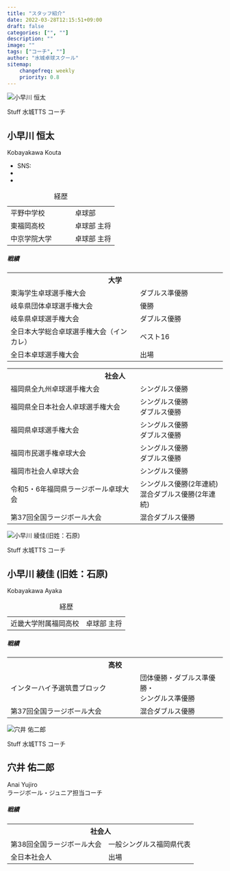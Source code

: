 ```yaml
---
title: "スタッフ紹介"
date: 2022-03-28T12:15:51+09:00
draft: false
categories: ["", ""]
description: ""
image: ""
tags: ["コーチ", ""]
author: "水城卓球スクール"
sitemap:
    changefreq: weekly
    priority: 0.8
---
```


<section>
  <div class="container">
    <div class="row g-4 align-items-center justify-content-between pb-lg-5">
      <div class="col-lg-6 mt-0 position-relative">
        <!-- Hero image -->
        <img class="rounded" src="/images/blog/kk-01.jpg" alt="小早川 恒太">
        <!-- Hero info -->
      </div>
      <div class="col-lg-6">
        <!-- Hero title -->
        <p>
          <span class="badge btn-primary btn-small me-1">Stuff</span> 水城TTS コーチ
        </p>
        <h1 class="display-6">小早川 恒太</h1>
        <p>Kobayakawa Kouta</p>
        <!-- Listen on -->
        <ul class="list-unstyled d-flex gap-1 gap-sm-2 align-items-center mt-4">
          <li class="h5 mb-0">SNS:</li>
          <li class="ms-1">
            <a href="{{< val url_insta >}}" target="_blank">
              <i class="fa-brands fa-instagram-square"></i>
            </a>
          </li>
          <li class="ms-1">
            <a href="{{< val url_twit >}}" target="_blank">
              <i class="fa-brands fa-twitter-square"></i>
            </a>
          </li>
          <!-- li class="ms-1">
            <a href="#">
              <i class="fa-brands fa-line"></i>
            </a>
          </li -->
          <!-- li class="ms-1">
            <a href="#">
              <i class="fa-brands fa-facebook-square"></i>
            </a>
          </li -->
        </ul>
      </div>
    </div>
    <div class="row g-4 align-items-center justify-content-between pb-lg-5">
      <div class="col-lg-12 mt-4 position-relative">
        <table class="table caption-top">
          <caption class="text-primary border-primary h5">経歴</caption>
          <!-- <thead>
            <tr>
              <th scope="col" width="30%">出身</th>
              <th colspan="1" scope="col" width="70%">部活</th>
            </tr>
          </thead> -->
          <tbody class="text-primary border-primary">
            <tr>
              <td width="60%">平野中学校</td>
              <td width="40%">卓球部</td>
            </tr>
            <tr>
              <td>東福岡高校</td>
              <td>卓球部 主将</td>
            </tr>
            <tr>
              <td>中京学院大学</td>
              <td>卓球部 主将</td>
            </tr>
          </tbody>
        </table>
      </div>
    </div>
    <div class="row g-4 align-items-center justify-content-between pb-lg-5">
      <div class="col-lg-12 mt-4 position-relative">
        <h5>戦績</h5>
        <table class="table caption-top">
          <tbody class="text-primary border-primary">
            <tr>
              <th colspan="2">大学</th>
            </tr>
            <tr>
              <td width="60%">東海学生卓球選手権大会</td>
              <td width="40%">ダブルス準優勝</td>
            </tr>
            <tr>
              <td>岐阜県団体卓球選手権大会</td>
              <td>優勝</td>
            </tr>
            <tr>
              <td>岐阜県卓球選手権大会</td>
              <td>ダブルス優勝</td>
            </tr>
            <tr>
              <td>全日本大学総合卓球選手権大会（インカレ）</td>
              <td>ベスト16</td>
            </tr>
            <tr>
              <td>全日本卓球選手権大会</td>
              <td>出場</td>
            </tr>
          </tbody>
        </table>
        <table class="table caption-top">
          <tbody class="text-primary border-primary">
            <tr>
              <th colspan="2">社会人</th>
            </tr>
            <tr>
              <td width="60%">福岡県全九州卓球選手権大会</td>
              <td width="40%">シングルス優勝</td>
            </tr>
            <tr>
              <td>福岡県全日本社会人卓球選手権大会</td>
              <td>
                シングルス優勝<br>
                ダブルス優勝
              </td>
            </tr>
            <tr>
              <td>福岡県卓球選手権大会</td>
              <td>
                シングルス優勝<br>
                ダブルス優勝
              </td>
            </tr>
            <tr>
              <td>福岡市民選手権卓球大会</td>
              <td>
                シングルス優勝<br>
                ダブルス優勝
              </td>
            </tr>
            <tr>
              <td>福岡市社会人卓球大会</td>
              <td>シングルス優勝</td>
            </tr>
            <tr>
              <td>令和5・6年福岡県ラージボール卓球大会</td>
              <td>
                シングルス優勝(2年連続)<br>
                混合ダブルス優勝(2年連続)
              </td>
            </tr>
            <tr>
              <td>第37回全国ラージボール大会</td>
              <td>
                混合ダブルス優勝
              </td>
            </tr>
          </tbody>
        </table>
      </div>
    </div>
  </div>
</section>
<section>
  <div class="container">
    <div class="row g-4 align-items-center justify-content-between pb-lg-5">
      <div class="col-lg-6 mt-0 position-relative">
        <!-- Hero image -->
        <img class="rounded" src="/images/blog/r7_ayaka2.jpg" alt="小早川 綾佳(旧姓：石原)">
        <!-- Hero info -->
      </div>
      <div class="col-lg-6">
        <!-- Hero title -->
        <p>
          <span class="badge btn-primary btn-small me-1">Stuff</span> 水城TTS コーチ
        </p>
        <h2 class="display-6">小早川 綾佳 <span class="h5 mb-0">(旧姓：石原)</span></h2>
        <p>Kobayakawa Ayaka</p>
        <!-- Listen on -->
        <ul class="list-unstyled d-flex gap-1 gap-sm-2 align-items-center mt-4">
          <!-- li class="h5 mb-0">SNS:</li>
          <li class="ms-1">
            <a href="{{< val url_insta >}}" target="_blank">
              <i class="fa-brands fa-instagram-square"></i>
            </a>
          </li>
          <li class="ms-1">
            <a href="{{< val url_twit >}}" target="_blank">
              <i class="fa-brands fa-twitter-square"></i>
            </a>
          </li -->
          <!-- li class="ms-1">
            <a href="#">
              <i class="fa-brands fa-line"></i>
            </a>
          </li -->
          <!-- li class="ms-1">
            <a href="#">
              <i class="fa-brands fa-facebook-square"></i>
            </a>
          </li -->
        </ul>
      </div>
    </div>
    <div class="row g-4 align-items-center justify-content-between pb-lg-5">
      <div class="col-lg-12 mt-4 position-relative">
        <table class="table caption-top">
          <caption class="text-primary border-primary h5">経歴</caption>
          <!-- <thead>
            <tr>
              <th scope="col" width="30%">出身</th>
              <th colspan="1" scope="col" width="70%">部活</th>
            </tr>
          </thead> -->
          <tbody class="text-primary border-primary">
            <tr>
              <td>近畿大学附属福岡高校</td>
              <td>卓球部 主将</td>
            </tr>
          </tbody>
        </table>
      </div>
    </div>
    <div class="row g-4 align-items-center justify-content-between pb-lg-5">
      <div class="col-lg-12 mt-4 position-relative">
        <h5>戦績</h5>
        <table class="table caption-top">
          <tbody class="text-primary border-primary">
            <tr>
              <th colspan="2">高校</th>
            </tr>
            <tr>
              <td width="60%">インターハイ予選筑豊ブロック</td>
              <td width="40%">団体優勝・ダブルス準優勝・<br/>シングルス準優勝</td>
            </tr>
            <tr>
              <td>第37回全国ラージボール大会</td>
              <td>
                混合ダブルス優勝
              </td>
            </tr>
          </tbody>
        </table>
      </div>
    </div>
  </div>
</section>
<section>
  <div class="container">
    <div class="row g-4 align-items-center justify-content-between pb-lg-5">
      <div class="col-lg-6 mt-0 position-relative">
        <!-- Hero image -->
        <img class="rounded" src="/images/blog/r7_anai_1280x1280.jpg" alt="穴井 佑二郎">
        <!-- Hero info -->
      </div>
      <div class="col-lg-6">
        <!-- Hero title -->
        <p>
          <span class="badge btn-primary btn-small me-1">Stuff</span> 水城TTS コーチ
        </p>
        <h2 class="display-6">穴井 佑二郎</h2>
        <p>Anai Yujiro<br />ラージボール・ジュニア担当コーチ</p>
        <!-- Listen on -->
        <ul class="list-unstyled d-flex gap-1 gap-sm-2 align-items-center mt-4">
          <!-- li class="h5 mb-0">SNS:</li>
          <li class="ms-1">
            <a href="{{< val url_insta >}}" target="_blank">
              <i class="fa-brands fa-instagram-square"></i>
            </a>
          </li>
          <li class="ms-1">
            <a href="{{< val url_twit >}}" target="_blank">
              <i class="fa-brands fa-twitter-square"></i>
            </a>
          </li -->
          <!-- li class="ms-1">
            <a href="#">
              <i class="fa-brands fa-line"></i>
            </a>
          </li -->
          <!-- li class="ms-1">
            <a href="#">
              <i class="fa-brands fa-facebook-square"></i>
            </a>
          </li -->
        </ul>
      </div>
    </div>
    <!-- div class="row g-4 align-items-center justify-content-between pb-lg-5">
      <div class="col-lg-12 mt-4 position-relative">
        <table class="table caption-top">
          <caption class="text-primary border-primary h5">経歴</caption>
          <tbody class="text-primary border-primary">
            <tr>
              <td>近畿大学附属福岡高校</td>
              <td>卓球部 主将</td>
            </tr>
          </tbody>
        </table>
      </div>
    </div -->
    <div class="row g-4 align-items-center justify-content-between pb-lg-5">
      <div class="col-lg-12 mt-4 position-relative">
        <h5>戦績</h5>
        <table class="table caption-top">
          <tbody class="text-primary border-primary">
            <tr>
              <th colspan="2">社会人</th>
            </tr>
            <tr>
              <td>第38回全国ラージボール大会</td>
              <td>
                一般シングルス福岡県代表
              </td>
            </tr>
            <tr>
              <td>全日本社会人</td>
              <td>
                出場
              </td>
            </tr>
          </tbody>
        </table>
      </div>
    </div>
  </div>
</section>
